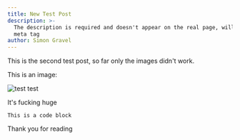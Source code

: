 ```yaml
---
title: New Test Post
description: >-
  The description is required and doesn't appear on the real page, will go in
  meta tag
author: Simon Gravel
---
```

This is the second test post, so far only the images didn't work.

This is an image: 

![test test](https://res.cloudinary.com/sgrvl/image/upload/v1600460120/IMG_0176_wxcvyv.jpg "This image is way too big")

It's fucking huge

```
This is a code block
```

Thank you for reading
